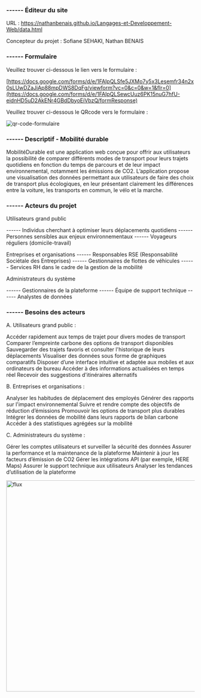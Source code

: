 ### ------ Éditeur du site
URL : https://nathanbenais.github.io/Langages-et-Developpement-Web/data.html

Concepteur du projet : Sofiane SEHAKI, Nathan BENAIS

### ------ Formulaire
Veuillez trouver ci-dessous le lien vers le formulaire :

[https://docs.google.com/forms/d/e/1FAIpQLSfe5JXMo7y5x3Lesemfr34n2x0sLUwDZaJiAp88mpDWS8DqFg/viewform?vc=0&c=0&w=1&flr=0](https://docs.google.com/forms/d/e/1FAIpQLSewcUuz6PK15nuG7hfU-eidnHD5uD2AkENr4GBdDbyoEiVbzQ/formResponse)

Veuillez trouver ci-dessous le QRcode vers le formulaire :

![qr-code-formulaire](https://github.com/user-attachments/assets/e0a2412e-35b5-4239-a249-0258accc72cb)



### ------ Descriptif - Mobilité durable

MobilitéDurable est une application web conçue pour offrir aux utilisateurs la possibilité de comparer différents modes de transport pour leurs trajets quotidiens en fonction du temps de parcours et de leur impact environnemental, notamment les émissions de CO2. L’application propose une visualisation des données permettant aux utilisateurs de faire des choix de transport plus écologiques, en leur présentant clairement les différences entre la voiture, les transports en commun, le vélo et la marche.

### ------ Acteurs du projet
Utilisateurs grand public

------ Individus cherchant à optimiser leurs déplacements quotidiens
------ Personnes sensibles aux enjeux environnementaux
------ Voyageurs réguliers (domicile-travail)

Entreprises et organisations
------ Responsables RSE (Responsabilité Sociétale des Entreprises)
------ Gestionnaires de flottes de véhicules
------ Services RH dans le cadre de la gestion de la mobilité

Administrateurs du système

------ Gestionnaires de la plateforme
------ Équipe de support technique
------ Analystes de données

### ------ Besoins des acteurs
A. Utilisateurs grand public :

Accéder rapidement aux temps de trajet pour divers modes de transport
Comparer l’empreinte carbone des options de transport disponibles
Sauvegarder des trajets favoris et consulter l'historique de leurs déplacements
Visualiser des données sous forme de graphiques comparatifs
Disposer d’une interface intuitive et adaptée aux mobiles et aux ordinateurs de bureau
Accéder à des informations actualisées en temps réel
Recevoir des suggestions d'itinéraires alternatifs

B. Entreprises et organisations :

Analyser les habitudes de déplacement des employés
Générer des rapports sur l'impact environnemental
Suivre et rendre compte des objectifs de réduction d’émissions
Promouvoir les options de transport plus durables
Intégrer les données de mobilité dans leurs rapports de bilan carbone
Accéder à des statistiques agrégées sur la mobilité

C. Administrateurs du système :

Gérer les comptes utilisateurs et surveiller la sécurité des données
Assurer la performance et la maintenance de la plateforme
Maintenir à jour les facteurs d’émission de CO2
Gérer les intégrations API (par exemple, HERE Maps)
Assurer le support technique aux utilisateurs
Analyser les tendances d’utilisation de la plateforme

<img width="565" alt="flux" src="https://github.com/user-attachments/assets/e67f1125-96e8-46be-b1bf-bed16e13b72e">

